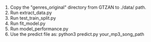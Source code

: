 1. Copy the "genres_original" directory from GTZAN to ./data/ path.
2. Run extract_data.py
3. Run test_train_split.py
4. Run fit_model.py
5. Run model_performance.py
6. Use the predict file as: python3 predict.py your_mp3_song_path
